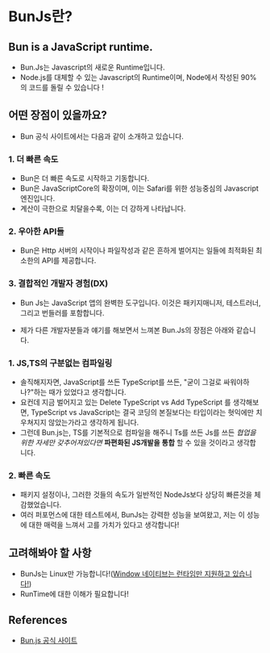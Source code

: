 # BunJs란?

## Bun is a JavaScript runtime.
- Bun.Js는 Javascript의 새로운 Runtime입니다.
- Node.js를 대체할 수 있는 Javascript의 Runtime이며, Node에서 작성된 90%의 코드를 돌릴 수 있습니다 !

## 어떤 장점이 있을까요?
- Bun 공식 사이트에서는 다음과 같이 소개하고 있습니다.
### 1. **더 빠른 속도** 
- Bun은 더 빠른 속도로 시작하고 기동합니다.
- Bun은 JavaScriptCore의 확장이며, 이는 Safari를 위한 성능중심의 Javascript 엔진입니다.
- 계산이 극한으로 치달을수록, 이는 더 강하게 나타납니다.
### 2. **우아한 API들** 
- Bun은 Http 서버의 시작이나 파일작성과 같은 흔하게 벌어지는 일들에  최적화된 최소한의 API를 제공합니다. 
### 3. **결합적인 개발자 경험(DX)**
- Bun Js는 JavaScript 앱의 완벽한 도구입니다. 이것은 패키지매니저, 테스트러너, 그리고 번들러를 포함합니다.


- 제가 다른 개발자분들과 얘기를 해보면서 느껴본 Bun.Js의 장점은 아래와 같습니다.	

### 1. **JS,TS의 구분없는 컴파일링**
 - 솔직해지자면, JavaScript를 쓰든 TypeScript를 쓰든, "굳이 그걸로 싸워야하나?"하는 때가 있었다고 생각합니다.
- 요컨데 지금 벌어지고 있는 Delete TypeScript vs Add TypeScript 를 생각해보면, TypeScript vs JavaScript는 결국 코딩의 본질보다는 타입이라는 혓익에만 치우쳐지지 않았는가라고 생각하게 됩니다. 
- 그런데 Bun.js는, TS를 기본적으로 컴파일을 해주니 Ts를 쓰든 Js를 쓰든 _협업을 위한 자세만 갖추어져있다면_ **파편화된 JS개발을 통합** 할 수 있을 것이라고 생각합니다.
### 2. **빠른 속도**
- 패키지 설정이나, 그러한 것들의 속도가 일반적인 NodeJs보다 상당히 빠른것을 체감했었습니다.
- 여러 퍼포먼스에 대한 테스트에서, BunJs는 강력한 성능을 보여왔고, 저는 이 성능에 대한 매력을 느껴서 고를 가치가 있다고 생각합니다!


## 고려해봐야 할 사항
- BunJs는 Linux만 가능합니다!([Window 네이티브는 런타임만 지원하고 있습니다!](https://bun.sh/docs/installation#windows))
- RunTime에 대한 이해가 필요합니다!

## References
- [Bun.js 공식 사이트](https://bun.sh/)